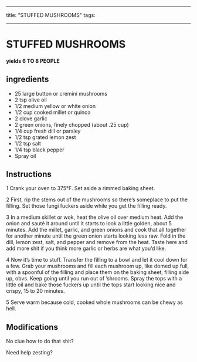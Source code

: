 
---
title: "STUFFED MUSHROOMS"
tags:

---
# STUFFED MUSHROOMS



#### yields  6 TO 8 PEOPLE


## ingredients
* 25 large button or cremini mushrooms 
* 2 tsp olive oil 
* 1/2 medium yellow or white onion 
* 1/2 cup cooked millet or quinoa 
* 2 clove garlic 
* 2 green onions, finely chopped (about .25 cup) 
* 1/4 cup fresh dill or parsley 
* 1/2 tsp grated lemon zest 
* 1/2 tsp salt 
* 1/4 tsp black pepper 
* Spray oil 



## Instructions
1 Crank your oven to 375°F. Set aside a rimmed baking sheet.

2 First, rip the stems out of the mushrooms so there’s someplace to put the filling. Set those fungi fuckers aside while you get the filling ready.

3 In a medium skillet or wok, heat the olive oil over medium heat. Add the onion and sauté it around until it starts to look a little golden, about 5 minutes. Add the millet, garlic, and green onions and cook that all together for another minute until the green onion starts looking less raw. Fold in the dill, lemon zest, salt, and pepper and remove from the heat. Taste here and add more shit if you think more garlic or herbs are what you’d like.

4 Now it’s time to stuff. Transfer the filling to a bowl and let it cool down for a few. Grab your mushrooms and fill each mushroom up, like domed up full, with a spoonful of the filling and place them on the baking sheet, filling side up, obvs. Keep going until you run out of ’shrooms. Spray the tops with a little oil and bake those fuckers up until the tops start looking nice and crispy, 15 to 20 minutes.

5 Serve warm because cold, cooked whole mushrooms can be chewy as hell.



## Modifications
No clue how to do that shit?

 Need help zesting?




